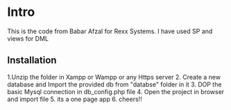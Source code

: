 # Intro

This is the code from Babar Afzal for Rexx Systems.
I have used SP and views for DML 

## Installation

1.Unzip the folder in Xampp or Wampp or any Https server 
2. Create a new database and Import the provided db from "databse" folder in it 
3. DOP the basic Mysql connection in db_config.php file 
4. Open the project in browser and import file 
5. its a one page app
6. cheers!!
